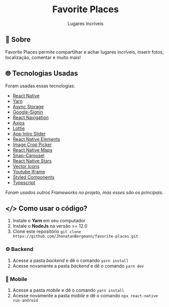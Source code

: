 <h1 align="center">
  Favorite Places
  <br>
</h1>

<p align="center">Lugares Incríveis</p>

## 📅 Sobre

Favorite Places permite compartilhar e achar lugares incríveis, inserir fotos, localização, comentar e muito mais!

## 🌐 Tecnologias Usadas
Foram usadas essas tecnologias:

- [React Native](https://reactnative.dev/)
- [Yarn](https://yarnpkg.com/)
- [Async Storage](https://github.com/react-native-async-storage/async-storage)
- [Google-Signin](https://github.com/react-native-google-signin/google-signin)
- [React Navigation](https://reactnavigation.org/)
- [Axios](https://github.com/axios/axios)
- [Lottie](https://github.com/lottie-react-native/lottie-react-native)
- [App Intro Slider](https://github.com/Jacse/react-native-app-intro-slider)
- [React Native Elements](https://reactnativeelements.com/)
- [Image Crop Picker](https://github.com/ivpusic/react-native-image-crop-picker)
- [React Native Maps](https://github.com/react-native-maps/react-native-maps)
- [Snap-Carousel](https://github.com/meliorence/react-native-snap-carousel)
- [React Native Stars](https://www.npmjs.com/package/react-native-stars)
- [Vector Icons](https://github.com/oblador/react-native-vector-icons)
- [Youtube Iframe](https://www.npmjs.com/package/react-native-youtube-iframe)
- [Styled Components](https://styled-components.com/)
- [Typescript](https://www.typescriptlang.org/)

*Foram usados outros Frameworks no projeto, mas esses são os principais.*

## ***</>*** Como usar o código?
1. Instale o **Yarn** em seu computador
1. Instale o **NodeJs** na versão >= 12.0
1. Clone este repositório `git clone https://github.com/JhonatanBergmann/favorite-places.git`

### ⚙️ Backend
1. Acesse a pasta *backend* e dê o comando `yarn install`
1. Acesse novamente a pasta *backend* e dê o comando `yarn dev`

### 📱 Mobile
1. Acesse a pasta *mobile* e dê o comando `yarn install`
1. Acesse novamente a pasta *mobile* e dê o comando `npx react-native run-android`
